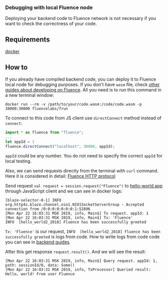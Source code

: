 ### Debugging with local Fluence node

Deploying your backend code to Fluence network is not necessary if you want to check the correctness of your code.

## Requirements

[docker](https://docs.docker.com/install/)

## How to

If you already have compiled backend code, you can deploy it to Fluence local node for debugging purposes. If you don't have `wasm` file, check [other guides about developing on Fluence](SUMMARY.md). All you need is to run this command in a new terminal window:

```
docker run --rm -v /path/to/your/code.wasm:/code/code.wasm -p 30000:30000 fluencelabs/frun
```

To connect to this code from JS client use `directConnect` method instead of `connect`:

```javascript
import * as fluence from "fluence";
...
let appId = 1
fluence.directConnect("localhost", 30000, appId);
```
`appId` could be any number. You do not need to specify the correct `appId` for local testing.

Also, we can send requests directly from the terminal with `curl` command. Here it is considered in detail: [Fluence HTTP protocol](http.md)

Send request `val request = session.request("Fluence")` to [hello-world app](https://github.com/fluencelabs/tutorials/tree/master/hello-world) through JavaScript client and we can see in docker logs:
```
[blaze-selector-0-1] INFO org.http4s.blaze.channel.nio1.NIO1SocketServerGroup - Accepted connection from /0:0:0:0:0:0:0:1:52896
[Mon Apr 22 16:03:31 MSK 2019, info, Main$] Tx request. appId: 1
[Mon Apr 22 16:03:31 MSK 2019, info, Main$] Tx: 'Fluence'
INFO  [hello_world2_2018] Fluence has been successfully greeted
```
`Tx: 'Fluence'` is our request, `INFO  [hello_world2_2018] Fluence has been successfully greeted` is logs from code. How to write logs from code code you can see in [backend guides](backend/index.md).

After this get response `request.result()`. And we will see the result:
```
[Mon Apr 22 16:03:31 MSK 2019, info, Main$] Query request. appId: 1, path: sessionId/0, data: Some()
[Mon Apr 22 16:03:31 MSK 2019, info, TxProcessor] Queried result: Hello, world! From user Fluence
```
